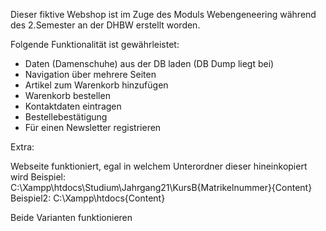 Dieser fiktive Webshop ist im Zuge des Moduls Webengeneering während des 2.Semester an der DHBW erstellt worden.

Folgende Funktionalität ist gewährleistet:

- Daten (Damenschuhe) aus der DB laden (DB Dump liegt bei)
- Navigation über mehrere Seiten
- Artikel zum Warenkorb hinzufügen
- Warenkorb bestellen
- Kontaktdaten eintragen
- Bestellebestätigung
- Für einen Newsletter registrieren

Extra:

Webseite funktioniert, egal in welchem Unterordner dieser hineinkopiert wird
Beispiel: C:\Xampp\htdocs\Studium\Jahrgang21\KursB\{Matrikelnummer}\{Content}
Beispiel2: C:\Xampp\htdocs\{Content}

Beide Varianten funktionieren